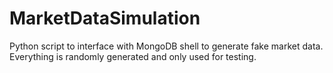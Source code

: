 # MarketDataSimulation
Python script to interface with MongoDB shell to generate fake market data. Everything is randomly generated and only used for testing. 
